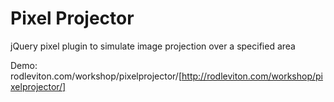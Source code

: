 Pixel Projector
===============

jQuery pixel plugin to simulate image projection over a specified area

Demo: rodleviton.com/workshop/pixelprojector/[http://rodleviton.com/workshop/pixelprojector/]
